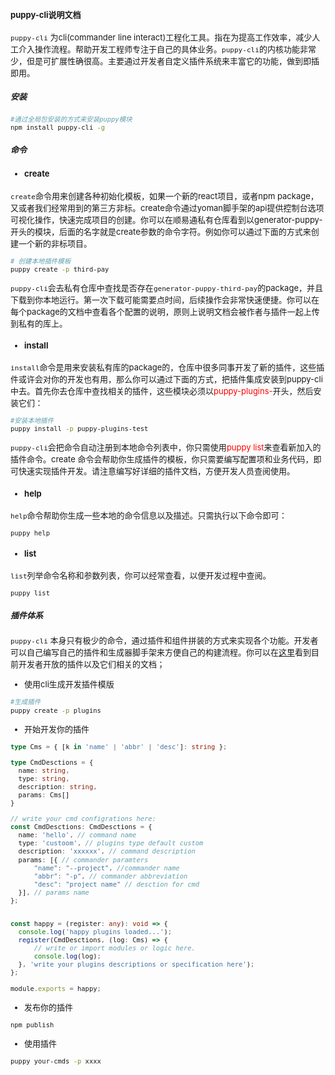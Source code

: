 <font size=2>

#### puppy-cli说明文档
<code>puppy-cli</code> 为cli(commander line interact)工程化工具。指在为提高工作效率，减少人工介入操作流程。帮助开发工程师专注于自己的具体业务。<code>puppy-cli</code>的内核功能非常少，但是可扩展性确很高。主要通过开发者自定义插件系统来丰富它的功能，做到即插即用。

##### 安装
```bash
#通过全局包安装的方式来安装puppy模块
npm install puppy-cli -g
```


##### 命令

- #### create
  
<code>create</code>命令用来创建各种初始化模板，如果一个新的react项目，或者npm package，又或者我们经常用到的第三方非标。create命令通过yoman脚手架的api提供控制台选项可视化操作，快速完成项目的创建。你可以在顺易通私有仓库看到以generator-puppy-开头的模块，后面的名字就是create参数的命令字符。例如你可以通过下面的方式来创建一个新的非标项目。

```bash
# 创建本地插件模板
puppy create -p third-pay
```
<code>puppy-cli</code>会去私有仓库中查找是否存在<code>generator-puppy-third-pay</code>的package，并且下载到你本地运行。第一次下载可能需要点时间，后续操作会非常快速便捷。你可以在每个package的文档中查看各个配置的说明，原则上说明文档会被作者与插件一起上传到私有的库上。

  - #### install
<code>install</code>命令是用来安装私有库的package的，仓库中很多同事开发了新的插件，这些插件或许会对你的开发也有用，那么你可以通过下面的方式，把插件集成安装到puppy-cli中去。首先你去仓库中查找相关的插件，这些模块必须以<font color=red>puppy-plugins-</font>开头，然后安装它们：

```bash
#安装本地插件
puppy install -p puppy-plugins-test
```
<code>puppy-cli</code>会把命令自动注册到本地命令列表中，你只需使用<font color=red>puppy list</font>来查看新加入的插件命令。create 命令会帮助你生成插件的模板，你只需要编写配置项和业务代码，即可快速实现插件开发。请注意编写好详细的插件文档，方便开发人员查阅使用。

  - #### help
  <code>help</code>命令帮助你生成一些本地的命令信息以及描述。只需执行以下命令即可：

  ```bash
  puppy help
  ```

  - #### list
  <code>list</code>列举命令名称和参数列表，你可以经常查看，以便开发过程中查阅。

  ```bash
  puppy list
  ```

##### 插件体系

<code>puppy-cli</code> 本身只有极少的命令，通过插件和组件拼装的方式来实现各个功能。开发者可以自己编写自己的插件和生成器脚手架来方便自己的构建流程。你可以在[这里](http://10.10.204.38:4873/)看到目前开发者开放的插件以及它们相关的文档；

  - 使用cli生成开发插件模版
  ``` bash
  #生成插件
  puppy create -p plugins
  ```

  - 开始开发你的插件
  ```ts
  type Cms = { [k in 'name' | 'abbr' | 'desc']: string };

  type CmdDesctions = {
    name: string,
    type: string,
    description: string,
    params: Cms[]
  }

  // write your cmd configrations here:
  const CmdDesctions: CmdDesctions = {
    name: 'hello', // command name
    type: 'custoom', // plugins type default custom
    description: 'xxxxxx', // command description
    params: [{ // commander paramters
        "name": "--project", //commander name
        "abbr": "-p", // commander abbreviation
        "desc": "project name" // desction for cmd
    }], // params name
  };  


  const happy = (register: any): void => {
    console.log('happy plugins loaded...');
    register(CmdDesctions, (log: Cms) => {
        // write or import modules or logic here.
        console.log(log);
    }, 'write your plugins descriptions or specification here');
  };

  module.exports = happy;
  ```

  - 发布你的插件

  ```bash
  npm publish
  ```

  - 使用插件
  
  ```bash
  puppy your-cmds -p xxxx
  ```
<font>